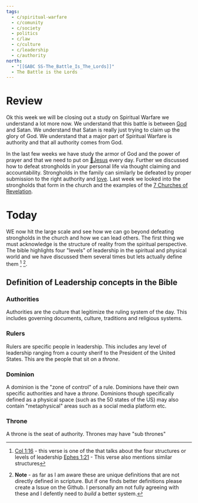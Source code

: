 ```yaml
---
tags:
  - c/spiritual-warfare
  - c/comunity
  - c/society
  - politics
  - c/law
  - c/culture
  - c/leadership
  - c/authority
north:
  - "[[GABC SS-The_Battle_Is_The_Lords]]"
  - The Battle is the Lords
---
```

# Review
Ok this week we will be closing out a study on Spiritual Warfare we understand a lot more now. 
We understand that this battle is between [God](God) and Satan. We understand that Satan is really just trying to claim up the glory of God. 
We understand that a major part of Spiritual Warfare is authority and that all authority comes from God.

In the last few weeks we have study the armor of God and the power of prayer and that we need to put on [👼Jesus](../30-Spiritual/33-Resources/33.10-People/👼Jesus.md) every day. 
Further we discussed how to defeat strongholds in your personal life via thought claiming and accountability.
Strongholds in the family can similarly be defeated by proper submission to the right authority and  [love](../30-Spiritual/33-Resources/33.20-Words/33.21-English/love.md).
Last week we looked into the strongholds that form in the church and the examples of the [7 Churches of Revelation](7_Churches_of_Revelation).

# Today
WE now hit the large scale and see how we can go beyond defeating strongholds in the church and how we can lead others.
The first thing we must acknowledge is the structure of reality from the spiritual perspective.
The bible highlights four "levels" of leadership in the spiritual and physical world and we have discussed them several times but lets actually define them [^b1] [^note1].

## Definition of Leadership concepts in the Bible
### Authorities
Authorities are the culture that legitimize the ruling system of the day.
This includes governing documents, culture, traditions and religious systems.

### Rulers
Rulers are specific people in leadership.
This includes any level of leadership ranging from a county sherif to the President of the United States.
This are the people that sit on a *throne*.

### Dominion
A dominion is the "zone of control" of a rule.
Dominions have their own specific authorities and have a *throne*.
Dominions though specifically defined as a physical space (such as the 50 states of the US) may also contain "metaphysical" areas such as a social media platform etc.

### Throne
A throne is the seat of authority.
Thrones may have "sub thrones"


[^b1]: [Col 1:16](Col%201) - this verse is one of the that talks about the four structures or levels of leadership
  [Ephes 1:21](Ephes%201) - This verse also mentions similar structures
[^note1]: **Note** - as far as I am aware these are unique definitions that are not directly defined in scripture. But if one finds better definitions please create  a Issue on the Github.
  I personally am not fully agreeing with these and I defently need to *build* a better system.
